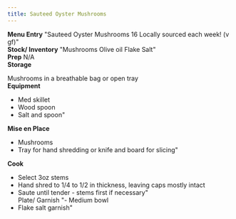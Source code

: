 ```yaml
---
title: Sauteed Oyster Mushrooms
---
```


**Menu Entry**		"Sauteed Oyster Mushrooms 16 
Locally sourced each week! (v gf)"			
**Stock/ Inventory**		"Mushrooms
Olive oil
Flake Salt"			
**Prep**		N/A			
**Storage**

Mushrooms in a breathable bag or open tray			
**Equipment**		

- Med skillet
- Wood spoon
- Salt and spoon"			

**Mise en Place**		

- Mushrooms
- Tray for hand shredding or knife and board for slicing"			

**Cook**		

- Select 3oz stems
- Hand shred to 1/4 to 1/2 in thickness, leaving caps mostly intact
- Saute until tender - stems first if necessary"			
Plate/ Garnish		"- Medium bowl
- Flake salt garnish"			